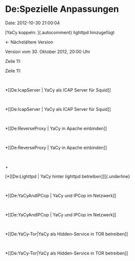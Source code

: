 De:Spezielle Anpassungen
========================

Date: 2012-10-30 21:00:04

[YaCy koppeln: ]{.autocomment} lighttpd hinzugefügt

← Nächstältere Version

Version vom 30. Oktober 2012, 20:00 Uhr

Zeile 11:

Zeile 11:

 

<div>

\*\[\[De:IcapServer \| YaCy als ICAP Server für Squid\]\]

</div>

 

<div>

\*\[\[De:IcapServer \| YaCy als ICAP Server für Squid\]\]

</div>

 

<div>

\*\[\[De:ReverseProxy \| YaCy in Apache einbinden\]\]

</div>

 

<div>

\*\[\[De:ReverseProxy \| YaCy in Apache einbinden\]\]

</div>

 

\+

<div>

[\*\[\[De:Lighttpd \| YaCy hinter lighttpd betreiben\]\]]{.underline}

</div>

 

<div>

\*\[\[De:YaCyAndIPCop \| YaCy und IPCop im Netzwerk\]\]

</div>

 

<div>

\*\[\[De:YaCyAndIPCop \| YaCy und IPCop im Netzwerk\]\]

</div>

 

<div>

\*\[\[De:YaCy-Tor\|YaCy als Hidden-Service in TOR betreiben\]\]

</div>

 

<div>

\*\[\[De:YaCy-Tor\|YaCy als Hidden-Service in TOR betreiben\]\]

</div>
